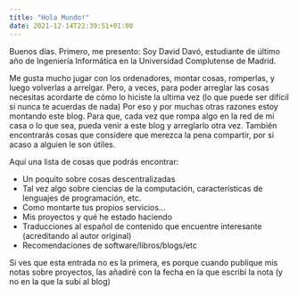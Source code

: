```yaml
---
title: "Hola Mundo!"
date: 2021-12-14T22:39:51+01:00
---
```

Buenos días. Primero, me presento: Soy David Davó, estudiante de último año de Ingeniería Informática en la Universidad Complutense de Madrid.

Me gusta mucho jugar con los ordenadores, montar cosas, romperlas, y luego volverlas a arrelgar.
Pero, a veces, para poder arreglar las cosas necesitas acordarte de cómo lo hiciste la ultima vez (lo que puede ser difícil si nunca te acuerdas de nada)
Por eso y por muchas otras razones estoy montando este blog. Para que, cada vez que rompa algo en la red de mi casa
o lo que sea, pueda venir a este blog y arreglarlo otra vez. También encontrarás cosas que considere que merezca la pena compartir,
por si acaso a alguien le son útiles.

Aquí una lista de cosas que podrás encontrar:
- Un poquito sobre cosas descentralizadas
- Tal vez algo sobre ciencias de la computación, características de lenguajes de programación, etc.
- Como montarte tus propios servicios...
- Mis proyectos y qué he estado haciendo
- Traducciones al español de contenido que encuentre interesante (acreditando al autor original)
- Recomendaciones de software/libros/blogs/etc

Si ves que esta entrada no es la primera, es porque cuando publique mis notas sobre proyectos, las añadiré
con la fecha en la que escribí la nota (y no en la que la subí al blog)
